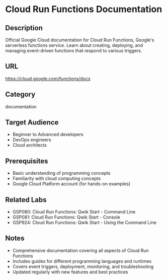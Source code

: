 # Cloud Run Functions Documentation

## Description
Official Google Cloud documentation for Cloud Run Functions, Google's serverless functions service. Learn about creating, deploying, and managing event-driven functions that respond to various triggers.

## URL
https://cloud.google.com/functions/docs

## Category
documentation

## Target Audience
- Beginner to Advanced developers
- DevOps engineers
- Cloud architects

## Prerequisites
- Basic understanding of programming concepts
- Familiarity with cloud computing concepts
- Google Cloud Platform account (for hands-on examples)

## Related Labs
- GSP080: Cloud Run Functions: Qwik Start - Command Line
- GSP081: Cloud Run Functions: Qwik Start - Console
- GSP924: Cloud Run Functions: Qwik Start - Using the Command Line

## Notes
- Comprehensive documentation covering all aspects of Cloud Run Functions
- Includes guides for different programming languages and runtimes
- Covers event triggers, deployment, monitoring, and troubleshooting
- Updated regularly with new features and best practices
